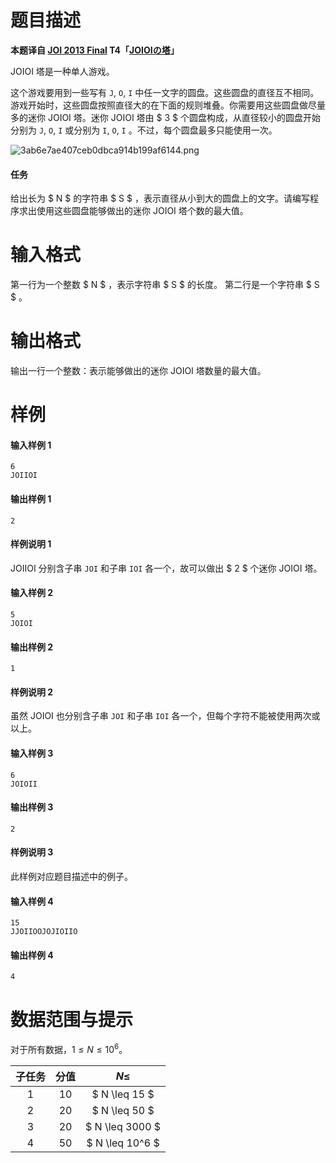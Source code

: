 
# 题目描述

**本题译自 [JOI 2013 Final](https://www.ioi-jp.org/joi/2012/2013-ho/index.html) T4「[JOIOIの塔](https://www.ioi-jp.org/joi/2012/2013-ho/2013-ho.pdf)」**

JOIOI 塔是一种单人游戏。

这个游戏要用到一些写有 `J`, `O`, `I` 中任一文字的圆盘。这些圆盘的直径互不相同。游戏开始时，这些圆盘按照直径大的在下面的规则堆叠。你需要用这些圆盘做尽量多的迷你 JOIOI 塔。迷你 JOIOI 塔由 $ 3 $ 个圆盘构成，从直径较小的圆盘开始分别为 `J`, `O`, `I` 或分别为 `I`, `O`, `I` 。不过，每个圆盘最多只能使用一次。

![3ab6e7ae407ceb0dbca914b199af6144.png](https://www.z4a.net/images/2018/08/14/3ab6e7ae407ceb0dbca914b199af6144.png)

#### 任务
给出长为 $ N $ 的字符串 $ S $ ，表示直径从小到大的圆盘上的文字。请编写程序求出使用这些圆盘能够做出的迷你 JOIOI 塔个数的最大值。


# 输入格式

第一行为一个整数 $ N $ ，表示字符串 $ S $ 的长度。
第二行是一个字符串 $ S $ 。

# 输出格式

输出一行一个整数：表示能够做出的迷你 JOIOI 塔数量的最大值。

# 样例

#### 输入样例 1
```plain
6
JOIIOI
```
#### 输出样例 1
```plain
2
```
#### 样例说明 1

JOIIOI 分别含子串 `JOI` 和子串 `IOI` 各一个，故可以做出 $ 2 $ 个迷你 JOIOI 塔。

#### 输入样例 2
```plain
5
JOIOI
```
#### 输出样例 2
```plain
1
```
#### 样例说明 2

虽然 JOIOI 也分别含子串 `JOI` 和子串 `IOI` 各一个，但每个字符不能被使用两次或以上。

#### 输入样例 3
```plain
6
JOIOII
```
#### 输出样例 3
```plain
2
```
#### 样例说明 3

此样例对应题目描述中的例子。

#### 输入样例 4
```plain
15
JJOIIOOJOJIOIIO
```
#### 输出样例 4
```plain
4
```

# 数据范围与提示

对于所有数据，$1\leq N \leq 10^6$。

|子任务|分值|$N\le$|
|:-:|:-:|:-:|
|$1$|$10$|$ N \leq 15 $|
|$2$|$20$|$ N \leq 50 $|
|$3$|$20$|$ N \leq 3000 $|
|$4$|$50$|$ N \leq 10^6 $|


